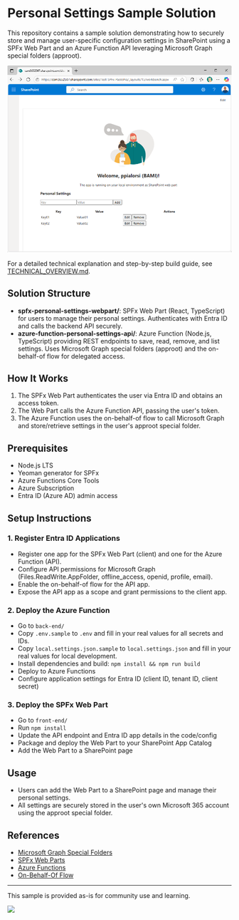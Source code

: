 # Personal Settings Sample Solution

This repository contains a sample solution demonstrating how to securely store and manage user-specific configuration settings in SharePoint using a SPFx Web Part and an Azure Function API leveraging Microsoft Graph special folders (approot).

![Personal Settings Web Part Screenshot](assets/webpart-screenshot.png)

For a detailed technical explanation and step-by-step build guide, see [TECHNICAL_OVERVIEW.md](./TECHNICAL_OVERVIEW.md).

## Solution Structure

- **spfx-personal-settings-webpart/**: SPFx Web Part (React, TypeScript) for users to manage their personal settings. Authenticates with Entra ID and calls the backend API securely.
- **azure-function-personal-settings-api/**: Azure Function (Node.js, TypeScript) providing REST endpoints to save, read, remove, and list settings. Uses Microsoft Graph special folders (approot) and the on-behalf-of flow for delegated access.

## How It Works

1. The SPFx Web Part authenticates the user via Entra ID and obtains an access token.
2. The Web Part calls the Azure Function API, passing the user's token.
3. The Azure Function uses the on-behalf-of flow to call Microsoft Graph and store/retrieve settings in the user's approot special folder.

## Prerequisites

- Node.js LTS
- Yeoman generator for SPFx
- Azure Functions Core Tools
- Azure Subscription
- Entra ID (Azure AD) admin access

## Setup Instructions

### 1. Register Entra ID Applications
- Register one app for the SPFx Web Part (client) and one for the Azure Function (API).
- Configure API permissions for Microsoft Graph (Files.ReadWrite.AppFolder, offline_access, openid, profile, email).
- Enable the on-behalf-of flow for the API app.
- Expose the API app as a scope and grant permissions to the client app.

### 2. Deploy the Azure Function
- Go to `back-end/`
- Copy `.env.sample` to `.env` and fill in your real values for all secrets and IDs.
- Copy `local.settings.json.sample` to `local.settings.json` and fill in your real values for local development.
- Install dependencies and build: `npm install && npm run build`
- Deploy to Azure Functions
- Configure application settings for Entra ID (client ID, tenant ID, client secret)

### 3. Deploy the SPFx Web Part
- Go to `front-end/`
- Run `npm install`
- Update the API endpoint and Entra ID app details in the code/config
- Package and deploy the Web Part to your SharePoint App Catalog
- Add the Web Part to a SharePoint page

## Usage

- Users can add the Web Part to a SharePoint page and manage their personal settings.
- All settings are securely stored in the user's own Microsoft 365 account using the approot special folder.

## References
- [Microsoft Graph Special Folders](https://learn.microsoft.com/en-us/graph/api/drive-get-specialfolder?view=graph-rest-1.0&tabs=http)
- [SPFx Web Parts](https://learn.microsoft.com/en-us/sharepoint/dev/spfx/web-parts/overview-client-side-web-parts)
- [Azure Functions](https://learn.microsoft.com/en-us/azure/azure-functions/)
- [On-Behalf-Of Flow](https://learn.microsoft.com/en-us/azure/active-directory/develop/v2-oauth2-on-behalf-of-flow)

---

This sample is provided as-is for community use and learning.

<img src="https://m365-visitor-stats.azurewebsites.net/sp-dev-fx-webparts/samples/react-settings-approot" />